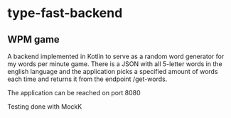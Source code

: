 # type-fast-backend

## WPM game

A backend implemented in Kotlin to serve as a random word generator for my words per minute game. There is a JSON with
all 5-letter words in the english language and the application picks a specified amount of words each time and returns
it from the endpoint /get-words.

The application can be reached on port 8080

Testing done with MockK